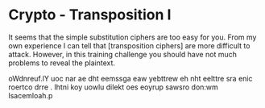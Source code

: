 # Crypto - Transposition I 

It seems that the simple substitution ciphers are too easy for you.
From my own experience I can tell that [transposition ciphers] are more difficult to attack.
However, in this training challenge you should have not much problems to reveal the plaintext.

oWdnreuf.lY uoc nar ae dht eemssga eaw yebttrew eh nht eelttre sra enic roertco drre . Ihtni koy uowlu dilekt  oes eoyrup sawsro don:wm lsacemloah.p
